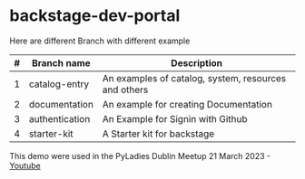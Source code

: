 # backstage-dev-portal

Here are different Branch with different example 

|#|Branch name| Description|
|---|---|---|
|1|catalog-entry| An examples of catalog, system, resources and others|
|2|documentation| An example for creating Documentation
|3|authentication|An Example for Signin with Github|
|4|starter-kit| A Starter  kit for backstage|

This demo were used in the PyLadies Dublin Meetup 21 March 2023 - [Youtube](https://t.co/6crvMlXjHs) 
